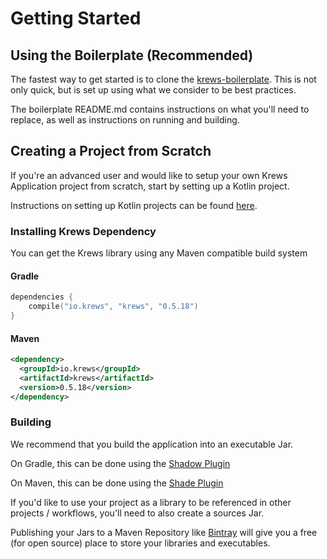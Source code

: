 # Getting Started

## Using the Boilerplate (Recommended)

The fastest way to get started is to clone the [krews-boilerplate](https://github.com/weng-lab/krews-boilerplate). 
This is not only quick, but is set up using what we consider to be best practices.

The boilerplate README.md contains instructions on what you'll need to replace, as well as instructions 
on running and building.

## Creating a Project from Scratch

If you're an advanced user and would like to setup your own 
Krews Application project from scratch, start by setting up a Kotlin project.

Instructions on setting up Kotlin projects can be found [here](https://kotlinlang.org/docs/tutorials/getting-started.html).

### Installing Krews Dependency

You can get the Krews library using any Maven compatible build system

#### Gradle
```kotlin
dependencies {
    compile("io.krews", "krews", "0.5.18")
}
```

#### Maven
```xml
<dependency>
  <groupId>io.krews</groupId>
  <artifactId>krews</artifactId>
  <version>0.5.18</version>
</dependency>
```

### Building

We recommend that you build the application into an executable Jar.

On Gradle, this can be done using the [Shadow Plugin](https://imperceptiblethoughts.com/shadow/)

On Maven, this can be done using the [Shade Plugin](https://maven.apache.org/plugins/maven-shade-plugin/examples/executable-jar.html)

If you'd like to use your project as a library to be referenced in other projects / workflows, 
you'll need to also create a sources Jar.

Publishing your Jars to a Maven Repository like [Bintray](https://bintray.com) will give you a free (for open source) 
place to store your libraries and executables.

